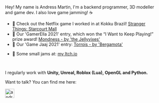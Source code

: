 Hey! My name is Andress Martin, I'm a backend programmer, 3D modeller and game dev. I also love game jamming! ☕
<br>

- 📢 Check out the Netflix game I worked in at Kokku Brazil! [Stranger Things: Starcourt Mall](https://www.roblox.com/games/5853107391/Stranger-Things-Starcourt-Mall?refPageId=1ca56d8e-7feb-41ab-a946-617a7f8b5726)
- 🍮 Our 'GamerElla 2021' entry, which won the “I Want to Keep Playing!” prize award! [Mondness - by 'the Jellyvixes'](https://mewmewdevart.itch.io/mondness)
- 🗼 Our 'Game Jaaj 2021' entry: [Torrois - by 'Bergamota'](https://gamejolt.com/games/torrois/574543)
<!---
- 🍊 My team's WIP game: [Bergamaker](https://github.com/AndressMartin/Bergamaker)
-->
- 👾 Some small jams at: [my Itch.io](https://andressmartin.itch.io/)

  <br>

I regularly work with <strong>Unity, Unreal, Roblox (Lua), OpenGL and Python.</strong>
<!---
<details>
<summary>I regularly work with:</summary>
  
<p align="left">  <a href="https://www.w3schools.com/cpp/" target="_blank"> <img src="https://raw.githubusercontent.com/devicons/devicon/master/icons/cplusplus/cplusplus-original.svg" alt="cplusplus" width="30" height="30"/> </a> <a href="https://www.w3schools.com/cs/" target="_blank"> <img src="https://raw.githubusercontent.com/devicons/devicon/master/icons/csharp/csharp-original.svg" alt="csharp" width="30" height="30"/> </a> <a href="https://www.python.org" target="_blank"> <img src="https://raw.githubusercontent.com/devicons/devicon/master/icons/python/python-original.svg" alt="python" width="30" height="30"/> </a> <a href="https://unity.com/" target="_blank"> <img src="https://www.vectorlogo.zone/logos/unity3d/unity3d-icon.svg" alt="unity" width="30" height="30"/> </a> <a href="https://unrealengine.com/" target="_blank"> <img src="https://raw.githubusercontent.com/kenangundogan/fontisto/036b7eca71aab1bef8e6a0518f7329f13ed62f6b/icons/svg/brand/unreal-engine.svg" alt="unreal" width="30" height="30"/> </a> <a href="https://azure.microsoft.com/en-in/" target="_blank"> <img src="https://www.vectorlogo.zone/logos/microsoft_azure/microsoft_azure-icon.svg" alt="azure" width="30" height="30"/> </a> </p>
  
</details>
-->

Want to talk? You can find me here:
<p align="left">
<a href="https://linkedin.com/in/andressmartin" target="blank"><img align="center" src="https://raw.githubusercontent.com/rahuldkjain/github-profile-readme-generator/master/src/images/icons/Social/linked-in-alt.svg" alt="andressmartin" height="30" width="30" /></a>
</p>

